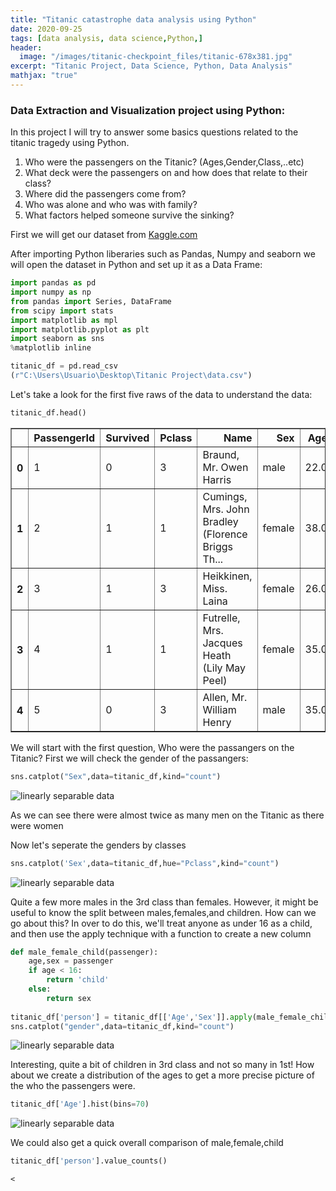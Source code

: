 ```yaml
---
title: "Titanic catastrophe data analysis using Python"
date: 2020-09-25
tags: [data analysis, data science,Python,]
header:
  image: "/images/titanic-checkpoint_files/titanic-678x381.jpg"
excerpt: "Titanic Project, Data Science, Python, Data Analysis"
mathjax: "true"
---
```

### Data Extraction and Visualization project using Python:

In this project I will try to answer some basics questions related to the titanic tragedy using Python.
1. Who were the passengers on the Titanic? (Ages,Gender,Class,..etc)
2. What deck were the passengers on and how does that relate to their class?
3. Where did the passengers come from?
4. Who was alone and who was with family?
5. What factors helped someone survive the sinking?


First we will get our dataset from [Kaggle.com](https://www.kaggle.com/c/titanic-gettingStarted)

After importing Python liberaries such as Pandas, Numpy and seaborn we will open the dataset in Python and set up it as a Data Frame:

```python
import pandas as pd
import numpy as np
from pandas import Series, DataFrame
from scipy import stats
import matplotlib as mpl
import matplotlib.pyplot as plt
import seaborn as sns
%matplotlib inline
```
```python
titanic_df = pd.read_csv
(r"C:\Users\Usuario\Desktop\Titanic Project\data.csv")
```

Let's take a look for the first five raws of the data to understand the data:
```python
titanic_df.head()
```




<div>
<style scoped>
    .dataframe tbody tr th:only-of-type {
        vertical-align: middle;
    }

    .dataframe tbody tr th {
        vertical-align: top;
    }

    .dataframe thead th {
        text-align: right;
    }
</style>
<table border="1" class="dataframe">
  <thead>
    <tr style="text-align: right;">
      <th></th>
      <th>PassengerId</th>
      <th>Survived</th>
      <th>Pclass</th>
      <th>Name</th>
      <th>Sex</th>
      <th>Age</th>
      <th>SibSp</th>
      <th>Parch</th>
      <th>Ticket</th>
      <th>Fare</th>
      <th>Cabin</th>
      <th>Embarked</th>
    </tr>
  </thead>
  <tbody>
    <tr>
      <th>0</th>
      <td>1</td>
      <td>0</td>
      <td>3</td>
      <td>Braund, Mr. Owen Harris</td>
      <td>male</td>
      <td>22.0</td>
      <td>1</td>
      <td>0</td>
      <td>A/5 21171</td>
      <td>7.2500</td>
      <td>NaN</td>
      <td>S</td>
    </tr>
    <tr>
      <th>1</th>
      <td>2</td>
      <td>1</td>
      <td>1</td>
      <td>Cumings, Mrs. John Bradley (Florence Briggs Th...</td>
      <td>female</td>
      <td>38.0</td>
      <td>1</td>
      <td>0</td>
      <td>PC 17599</td>
      <td>71.2833</td>
      <td>C85</td>
      <td>C</td>
    </tr>
    <tr>
      <th>2</th>
      <td>3</td>
      <td>1</td>
      <td>3</td>
      <td>Heikkinen, Miss. Laina</td>
      <td>female</td>
      <td>26.0</td>
      <td>0</td>
      <td>0</td>
      <td>STON/O2. 3101282</td>
      <td>7.9250</td>
      <td>NaN</td>
      <td>S</td>
    </tr>
    <tr>
      <th>3</th>
      <td>4</td>
      <td>1</td>
      <td>1</td>
      <td>Futrelle, Mrs. Jacques Heath (Lily May Peel)</td>
      <td>female</td>
      <td>35.0</td>
      <td>1</td>
      <td>0</td>
      <td>113803</td>
      <td>53.1000</td>
      <td>C123</td>
      <td>S</td>
    </tr>
    <tr>
      <th>4</th>
      <td>5</td>
      <td>0</td>
      <td>3</td>
      <td>Allen, Mr. William Henry</td>
      <td>male</td>
      <td>35.0</td>
      <td>0</td>
      <td>0</td>
      <td>373450</td>
      <td>8.0500</td>
      <td>NaN</td>
      <td>S</td>
    </tr>
  </tbody>
</table>
</div>

We will start with the first question, Who were the passangers on the Titanic?
First we will check the gender of the passangers:
```python
sns.catplot("Sex",data=titanic_df,kind="count")
```
<img src="{{ site.url }}{{ site.baseurl }}/images/titanic-checkpoint_files/titanic-checkpoint_7_0.png" alt="linearly separable data">

As we can see there were almost twice as many men on the Titanic as there were women

Now let's seperate the genders by classes
```python
sns.catplot('Sex',data=titanic_df,hue="Pclass",kind="count")
```
<img src="{{ site.url }}{{ site.baseurl }}/images/titanic-checkpoint_files/titanic-checkpoint_8_1.png" alt="linearly separable data">

Quite a few more males in the 3rd class than females. However, it might be useful to know the split between males,females,and children. How can we go about this?
In over to do this, we'll treat anyone as under 16 as a child, and then use the apply technique with a function to create a new column
```python
def male_female_child(passenger):
    age,sex = passenger
    if age < 16:
        return 'child'
    else:
        return sex   
        
titanic_df['person'] = titanic_df[['Age','Sex']].apply(male_female_child,axis=1)
sns.catplot("gender",data=titanic_df,kind="count")
```
<img src="{{ site.url }}{{ site.baseurl }}/images/titanic-checkpoint_files/titanic-checkpoint_14_1.png" alt="linearly separable data">

Interesting, quite a bit of children in 3rd class and not so many in 1st! How about we create a distribution of the ages to get a more precise picture of the who the passengers were.
```python
titanic_df['Age'].hist(bins=70)
```
<img src="{{ site.url }}{{ site.baseurl }}/images/titanic-checkpoint_files/titanic-checkpoint_15_1.png" alt="linearly separable data">

We could also get a quick overall comparison of male,female,child

```python
titanic_df['person'].value_counts()
```
















    <







